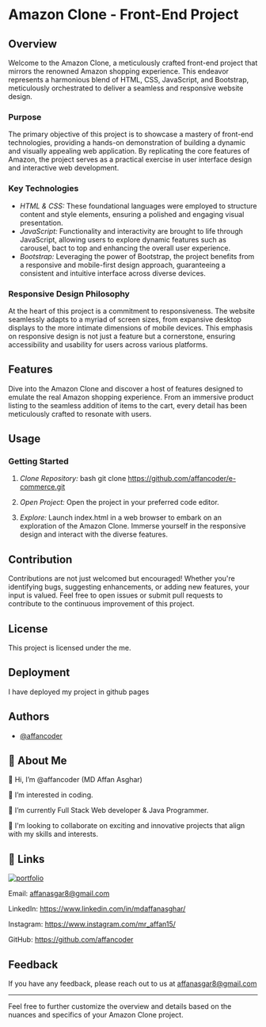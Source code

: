 # Amazon Clone - Front-End Project

## Overview

Welcome to the Amazon Clone, a meticulously crafted front-end project that mirrors the renowned Amazon shopping experience. This endeavor represents a harmonious blend of HTML, CSS, JavaScript, and Bootstrap, meticulously orchestrated to deliver a seamless and responsive website design.

### Purpose

The primary objective of this project is to showcase a mastery of front-end technologies, providing a hands-on demonstration of building a dynamic and visually appealing web application. By replicating the core features of Amazon, the project serves as a practical exercise in user interface design and interactive web development.

### Key Technologies

- *HTML & CSS:* These foundational languages were employed to structure content and style elements, ensuring a polished and engaging visual presentation.
- *JavaScript:* Functionality and interactivity are brought to life through JavaScript, allowing users to explore dynamic features such as carousel, bact to top and enhancing the overall user experience.
- *Bootstrap:* Leveraging the power of Bootstrap, the project benefits from a responsive and mobile-first design approach, guaranteeing a consistent and intuitive interface across diverse devices.

### Responsive Design Philosophy

At the heart of this project is a commitment to responsiveness. The website seamlessly adapts to a myriad of screen sizes, from expansive desktop displays to the more intimate dimensions of mobile devices. This emphasis on responsive design is not just a feature but a cornerstone, ensuring accessibility and usability for users across various platforms.

## Features

Dive into the Amazon Clone and discover a host of features designed to emulate the real Amazon shopping experience. From an immersive product listing to the seamless addition of items to the cart, every detail has been meticulously crafted to resonate with users.

## Usage

### Getting Started

1. *Clone Repository:*
   bash
   git clone https://github.com/affancoder/e-commerce.git
   

2. *Open Project:*
   Open the project in your preferred code editor.

3. *Explore:*
   Launch index.html in a web browser to embark on an exploration of the Amazon Clone. Immerse yourself in the responsive design and interact with the diverse features.

## Contribution

Contributions are not just welcomed but encouraged! Whether you're identifying bugs, suggesting enhancements, or adding new features, your input is valued. Feel free to open issues or submit pull requests to contribute to the continuous improvement of this project.

## License

This project is licensed under the me.

## Deployment

I have deployed my project in github pages


## Authors

- [@affancoder](https://github.com/affancoder)


## 🚀 About Me
👋 Hi, I’m @affancoder (MD Affan Asghar)

👀 I’m interested in coding.
 
🌱 I’m currently Full Stack Web developer & Java Programmer.

💞️ I'm looking to collaborate on exciting and innovative projects that align with my skills and interests.


## 🔗 Links
[![portfolio](https://img.shields.io/badge/my_portfolio-000?style=for-the-badge&logo=ko-fi&logoColor=white)](https://affancoder.github.io/Portfolio_Website/)

Email: affanasgar8@gmail.com

LinkedIn: https://www.linkedin.com/in/mdaffanasghar/

Instagram: https://www.instagram.com/mr_affan15/

GitHub: https://github.com/affancoder
## Feedback

If you have any feedback, please reach out to us at affanasgar8@gmail.com

---

Feel free to further customize the overview and details based on the nuances and specifics of your Amazon Clone project.

